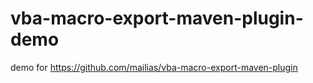 # vba-macro-export-maven-plugin-demo


demo for https://github.com/mailias/vba-macro-export-maven-plugin
